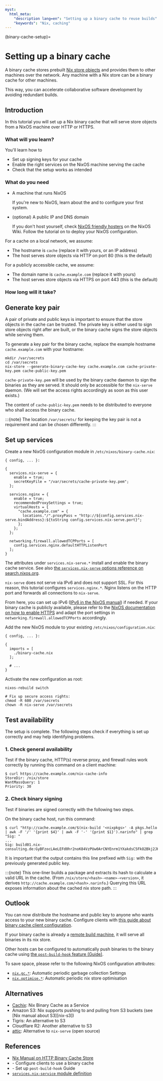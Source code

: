```yaml
---
myst:
  html_meta:
    "description lang=en": "Setting up a binary cache to reuse builds"
    "keywords": "Nix, caching"
---
```


(binary-cache-setup)=
# Setting up a binary cache

A binary cache stores prebuilt [Nix store objects](https://nix.dev/manual/nix/latest/store/store-object) and provides them to other machines over the network.
Any machine with a Nix store can be a binary cache for other machines.

This way, you can accelerate collaborative software development by avoiding redundant builds.

## Introduction

In this tutorial you will set up a Nix binary cache that will serve store objects from a NixOS machine over HTTP or HTTPS.

### What will you learn?

You'll learn how to
- Set up signing keys for your cache
- Enable the right services on the NixOS machine serving the cache
- Check that the setup works as intended

### What do you need

- A machine that runs NixOS

  If you're new to NixOS, learn about the [](module-system-tutorial) and [](nixos-vms) to configure your first system.

- (optional) A public IP and DNS domain

  If you don't host yourself, check [NixOS friendly hosters](https://wiki.nixos.org/wiki/NixOS_friendly_hosters) on the NixOS Wiki.
  Follow the tutorial on [](provisioning-remote-machines) to deploy your NixOS configuration.

For a cache on a local network, we assume:
- The hostname is `cache` (replace it with yours, or an IP address)
- The host serves store objects via HTTP on port 80 (this is the default)

For a publicly accessible cache, we assume:
- The domain name is `cache.example.com` (replace it with yours)
- The host serves store objects via HTTPS on port 443 (this is the default)

### How long will it take?

<!-- TODO -->

## Generate key pair

A pair of private and public keys is important to ensure that the store objects in the cache can be trusted.
The private key is either used to sign store objects right after are built, or the binary cache signs the store objects while serving them.

To generate a key pair for the binary cache, replace the example hostname `cache.example.com` with your hostname:

```shell-session
mkdir /var/secrets
cd /var/secrets
nix-store --generate-binary-cache-key cache.example.com cache-private-key.pem cache-public-key.pem
```

`cache-private-key.pem` will be used by the binary cache daemon to sign the binaries as they are served.
It should only be accessible for the `nix-serve` daemon.
(We will set the access rights accordingly as soon as this user exists.)

The content of `cache-public-key.pem` needs to be distributed to everyone who shall access the binary cache.

:::{note}
The location `/var/secrets/` for keeping the key pair is not a requirement and can be chosen differently.
:::

## Set up services

Create a new NixOS configuration module in `/etc/nixos/binary-cache.nix`:

```{code-block} nix
{ config, ... }:

{
  services.nix-serve = {
    enable = true;
    secretKeyFile = "/var/secrets/cache-private-key.pem";
  };

  services.nginx = {
    enable = true;
    recommendedProxySettings = true;
    virtualHosts = {
      "cache.example.com" = {
        locations."/".proxyPass = "http://${config.services.nix-serve.bindAddress}:${toString config.services.nix-serve.port}";
      };
    };
  };

  networking.firewall.allowedTCPPorts = [
    config.services.nginx.defaultHTTPListenPort
  ];
}
```

The attributes under `services.nix-serve.*` install and enable the binary cache service.
See also [the `services.nix-serve` options reference on search.nixos.org][nix-serve-options].

`nix-serve` does not serve via IPv6 and does not support SSL.
For this reason, this tutorial configures `services.nginx.*`.
Nginx listens on the HTTP port and forwards all connections to `nix-serve`.

From here, you can set up IPv6 ([IPv6 in the NixOS manual][nixos-ipv6]) if needed.
If your binary cache is publicly available, please refer to the [NixOS documentation on how to enable HTTPS][nginx-ssl] and adapt the port settings in `networking.firewall.allowedTCPPorts` accordingly.

Add the new NixOS module to your existing `/etc/nixos/configuration.nix`:

```{code-block} nix
{ config, ... }:

{
  imports = [
    ./binary-cache.nix
  ];

  # ...
}
```

Activate the new configuration as root:

```shell-session
nixos-rebuild switch

# Fix up secure access rights:
chmod -R 600 /var/secrets
chown -R nix-serve /var/secrets
```

## Test availability

The setup is complete.
The following steps check if everything is set up correctly and may help identifying problems.

### 1. Check general availability

Test if the binary cache, HTTP(s) reverse proxy, and firewall rules work correctly by running this command on a client machine:

```shell-session
$ curl https://cache.example.com/nix-cache-info
StoreDir: /nix/store
WantMassQuery: 1
Priority: 30
```

### 2. Check binary signing

Test if binaries are signed correctly with the following two steps.

On the binary cache host, run this command:

```shell-session
$ curl "http://cache.example.com/$(nix-build '<nixpkgs>' -A pkgs.hello | awk -F '/' '{print $4}' | awk -F '-' '{print $1}').narinfo" | grep "Sig: "
...
Sig: build01.nix-consulting.de:GyBFzocLAeLEFd0hr2noK84VzPUw0ArCNYEnrm1YXakdsC5FkO2Bkj2JH8Xjou+wxeXMjFKa0YP2AML7nBWsAg==
```

It is important that the output contains this line prefixed with `Sig:` with the previously generated public key.

:::{note}
This one-liner builds a package and extracts its hash to calculate a valid URL in the cache.
(From `/nix/store/<hash>-<name>-<version>`, it derives `http://cache.example.com/<hash>.narinfo`.)
Querying this URL exposes information about the cached nix store path.
:::

## Outlook

You can now distribute the hostname and public key to anyone who wants access to your new binary cache.
Configure clients with [this guide about binary cache client configuration](custom-binary-cache).

If your binary cache is already a [remote build machine][remote-build-machine], it will serve all binaries in its nix store.

Other hosts can be configured to automatically push binaries to the binary cache using [the `post-build-hook` feature (Guide)](post-build-hook).

To save space, please refer to the following NixOS configuration attributes:

- [`nix.gc.*`][nix-gc]: Automatic periodic garbage collection Settings
- [`nix.optimise.*`][nix-optimise]: Automatic periodic nix store optimisation

## Alternatives

- [Cachix](https://www.cachix.org): Nix Binary Cache as a Service
- Amazon S3: Nix supports pushing to and pulling from S3 buckets (see [Nix manual about S3][nix-s3])
- Tigris: An alternative to S3
- Cloudflare R2: Another alternative to S3
- [attic](https://github.com/zhaofengli/attic): Alternative to `nix-serve` (open source)

## References

- [Nix Manual on HTTP Binary Cache Store](https://nix.dev/manual/nix/latest/store/types/http-binary-cache-store)
- [](custom-binary-cache) - Configure clients to use a binary cache
- [](post-build-hook) - Set up `post-build-hook` Guide
- [`services.nix-service` module definition](https://github.com/NixOS/nixpkgs/blob/master/nixos/modules/services/networking/nix-serve.nix)

[nix-serve-options]: https://search.nixos.org/options?query=services.nix-serve
[nginx-ssl]: https://nixos.org/manual/nixos/stable/#module-security-acme
[nixos-ipv6]: https://nixos.org/manual/nixos/stable/#sec-ipv6
[nix-gc]: https://search.nixos.org/options?query=nix.gc.
[nix-optimise]: https://search.nixos.org/options?query=nix.optimise.
[remote-build-machine]: https://nix.dev/manual/nix/latest/advanced-topics/distributed-builds
